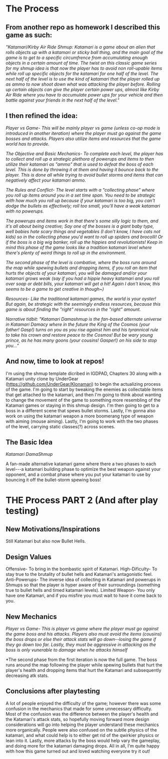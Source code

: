 # The Process

## From another repo as homework I described this game as such:

*"Katamari/Kirby Air Ride Shmup: Katamari is a game about an alien that rolls objects up with a katamari or sticky ball thing, and the main goal of the game is to get to a specific circumfrence from accumulating enough objects in a certain amount of time. The twist on this classic game series for my shmup idea is that now the player has to avoid non roll-upable items while roll up specific objects for the katamari for one half of the level. The next half of the level is to use the kind of katamari that the player rolled up as ammo to now shoot down what was attacking the player before. Rolling up certain objects can give the player certain power ups, almost like Kirby Air Ride where you have to accumulate power ups for your vehicle and then battle against your friends in the next half of the level."*


## I then refined the idea:

*Player vs Game- This will be mainly player vs game (unless co-op mode is introduced in another iteration) where the player must go against the game bosses and attacks. Players also utilize items and resources that the game world has to provide.*

*The Objective and Basic Mechanics- To complete each level, the player has to collect and roll up a strategic plethora of powerups and items to then utilize their katamari as "ammo" that is used to defeat the boss of each level. This is done by throwing it at them and having it bounce back to the player. This is done all while trying to avoid bullet storms and items that can negatively affect your katamari ammo.*

*The Rules and Conflict- The level starts with a "collecting phase" where you roll up items around you in a set time span. You need to be strategic with how much you roll up because if your katamari is too big, you can't dodge the bullets as effectively; roll too small, you'll have a weak katamari with no powerups.*

*The powerups and items work in that there's some silly logic to them, and it's all about being creative; Say one of the bosses is a giant baby type, well babies hate scary things and vegetables (I don't know, I have cats not kids) so in the collecting phase you'd want to roll up spiders and brocolli! Or if the boss is a big wig banker, roll up the hippies and revolutionists! Keep in mind this phase of the game looks like a tradition katamari level where there's plenty of weird things to roll up in the environment.*

*The second phase of the level is combative, where the boss runs around the map while spewing bullets and dropping items, if you roll an item that hurts the objects of your katamari, you will be damaged and/or your katamari grows weak (say if you had a hippie heavy katamari and you roll over soap or debt bills, your katamari will get a hit! Again I don't know, this seems to be a game to get creative in though~)*

*Resources- Like the traditional katamari games, the world is your oyster! But again, be strategic with the seemingly endless resources, because this game is about finding the "right" resources in the "right" amount.*

*Narrative tidbit: "Katamari Damashmup is the fan-based alternate universe in Katamari Damacy where in the future the King of the Cosmos (your father! Gasp!) turns on you as you rise against him and his tyrannical rule to take his crown and restore peace to the Cosmos! But be wary young prince, as he has many goons (your cousins! Gasper!) on his side to stop you..."*

## And now, time to look at repos!

I'm using the shmup template dicribed in IGDPAD, Chapters 30 along with a Katamari unity clone by UnderGear (https://github.com/UnderGear/Klonamari) to begin the actualizing process of the game. I'm going to start by tweaking the enemies as collectable items that get attached to the katamari, and then I'm going to think about wanting to change the movement of the game to something more resembling of the Katamari games or staying in this shmup design. I'm then going to get to a boss in a different scene that spews bullet storms. Lastly, I'm gonna also work on using the katamari weapon a more boomerang type of weapon with aiming (mouse aiming). Lastly, I'm going to work with the two phases of the level, carrying static classes(?) across scenes.

## The Basic Idea

*Katamari DamaShmup*

A fan-made alternative katamari game where there a two phases to each level---a katamari building phase to optimize the best weapon against your opponent, and a combat phase where you put your katamari to use by bouncing it off the bullet-storm spewing boss!

# THE Process PART 2 (And after play testing)

## New Motivations/Inspirations

Still Katamari but also now Bullet Hells.

## Design Values

Offensive- To bring in the bombastic spirit of Katamari.
High-Dificulty- To stay true to the brutality of bullet hells and Katamari's antagonistic feel.
Anti-Powerups- The inverse idea of collecting in Katamari and powerups in Shmups so that the player is hyper aware of their surroundings (something true to bullet hells and timed katamari levels).
Limited Weapon- You only have one Katamari, and if you misfire you must wait to have it come back to you.


## New Mechanics

*Player vs Game- This is player vs game where the player must go against the game boss and his attacks. Players also must avoid the items (cousins) the boss drops or else their attack stats will go down--losing the game if they go down too far. Lastly, they must be aggressive in attacking as the boss is only vunerable to damage when he attacks himself*

*The second phase from the first iteration is now the full game. The boss runs around the map following the player while spewing bullets that hurt the player's health and dropping items that hurt the Katamari and subsequently decreasing atk stats.

## Conclusions after playtesting

A lot of people enjoyed the difficulty of the game; however there was some confusion in the mechanics that made for some unnecessary difficulty. Most of the confusion was the difference between the player's health and the Katamari's attack stats, so hopefully moving forward more design considerations will go into helping the player understand these mechanics more organically. People were also confused on the subtle physics of the katamari, and what could help is to either get rid of the qwirkier physics or lean into it. Lastly, more attacks by the boss would help vary the gameplay, and doing more for the katamari damaging drops. All in all, I'm quite happy with how this game turned out and loved watching everyone try it out!


